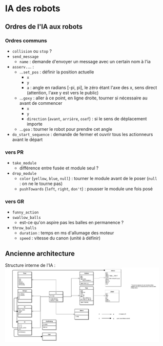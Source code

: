 IA des robots
=======

## Ordres de l'IA aux robots

### Ordres communs
- `collision` ou `stop` ?
- `send_message`
	- `name` : demande d'envoyer un message avec un certain nom à l'ia
- `asserv.`... :
	- ...`set_pos` : définir la position actuelle
		- `x`
		- `y`
		- `a` : angle en radians [-pi, pi], le zéro étant l'axe des x, sens direct (attention, l'axe y est vers le public)
	- ...`goxy` : aller à ce point, en ligne droite, tourner si nécessaire au avant de commencer
		- `x`
		- `y`
		- `direction` (`avant`, `arrière`, `osef`) : si le sens de déplacement importe
	- ...`goa` : tourner le robot pour prendre cet angle
- `do_start_sequence` : demande de fermer et ouvrir tous les actionneurs avant le départ

### vers PR
- `take_module`
	- différence entre fusée et module seul ?
- `drop_module`
	- `color` (`yellow`, `blue`, `null`) : tourner le module avant de le poser (`null` : on ne le tourne pas)
	- `pushTowards` (`left`, `right`, `don't`) : pousser le module une fois posé

### vers GR
- `funny_action`
- `swallow_balls`
	- est-ce qu'on aspire pas les balles en permanence ?
- `throw_balls`
	- `duration` : temps en ms d'allumage des moteur
	- `speed` : vitesse du canon (unité à définir)


## Ancienne architecture
Structure interne de l'IA :
![alt tag](https://raw.githubusercontent.com/utcoupe/coupe15/master/ia/architecture_ia_utcoupe_2015.jpg)
